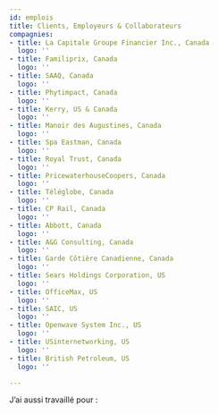 ```yaml
---
id: emplois
title: Clients, Employeurs & Collaborateurs
compagnies:
- title: La Capitale Groupe Financier Inc., Canada
  logo: ''
- title: Familiprix, Canada
  logo: ''
- title: SAAQ, Canada
  logo: ''
- title: Phytimpact, Canada
  logo: ''
- title: Kerry, US & Canada
  logo: ''
- title: Manoir des Augustines, Canada
  logo: ''
- title: Spa Eastman, Canada
  logo: ''
- title: Royal Trust, Canada
  logo: ''
- title: PricewaterhouseCoopers, Canada
  logo: ''
- title: Téléglobe, Canada
  logo: ''
- title: CP Rail, Canada
  logo: ''
- title: Abbott, Canada
  logo: ''
- title: A&G Consulting, Canada
  logo: ''
- title: Garde Côtière Canadienne, Canada
  logo: ''
- title: Sears Holdings Corporation, US
  logo: ''
- title: OfficeMax, US
  logo: ''
- title: SAIC, US
  logo: ''
- title: Openwave System Inc., US
  logo: ''
- title: USinternetworking, US
  logo: ''
- title: British Petroleum, US
  logo: ''

---
```

J’ai aussi travaillé pour :